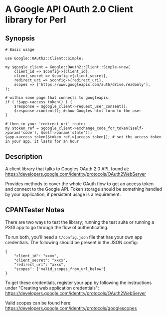 # A Google API OAuth 2.0 Client library for Perl

## Synopsis

```
# Basic usage

use Google::OAuth2::Client::Simple;

my $google_client = Google::OAuth2::Client::Simple->new(
    client_id => $config->{client_id},
    client_secret => $config->{client_secret},
    redirect_uri => $config->{redirect_uri},
    scopes => ['https://www.googleapis.com/auth/drive.readonly'],
);

# within some page that connects to googleapis:
if ( !$app->access_token() ) {
    $response = $google_client->request_user_consent();
    $response->content(); #show Googles html form to the user
}

# then in your 'redirect_uri' route:
my $token_ref = $google_client->exchange_code_for_token($self->param('code'), $self->param('state'));
$app->access_token($token_ref->{access_token}); # set the access token in your app, it lasts for an hour

```

## Description

A client library that talks to Googles OAuth 2.0 API, found at:
https://developers.google.com/identity/protocols/OAuth2WebServer

Provides methods to cover the whole OAuth flow to get an access token and connect to the Google API.
Token storage should be something handled by your application, if persistent usage is a requirement.

## CPANTester Notes

There are two ways to test the library; running the test suite or running a PSGI app to go through the flow of authenticating.

To run both, you'll need a `t/config.json` file that has your own app credentials.
The following should be present in the JSON config:

```
{
    "client_id": "xxxx",
    "client_secret": "xxxx",
    "redirect_uri": "xxxx",
    "scopes": ['valid_scopes_from_url_below']
}
```

To get these credentials, register your app by following the instructions under "Creating web application credentials":
https://developers.google.com/identity/protocols/OAuth2WebServer

Valid scopes can be found here:
https://developers.google.com/identity/protocols/googlescopes
